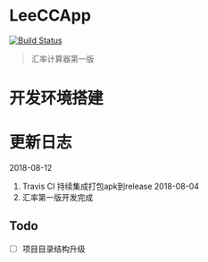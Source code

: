 # LeeCCApp
[![Build Status](https://travis-ci.org/haitaodesign/LeeCCApp.svg?branch=master)](https://travis-ci.org/haitaodesign/LeeCCApp)

>汇率计算器第一版
# 开发环境搭建

# 更新日志
2018-08-12
1. Travis CI 持续集成打包apk到release
2018-08-04
1. 汇率第一版开发完成

## Todo
- [ ] 项目目录结构升级
